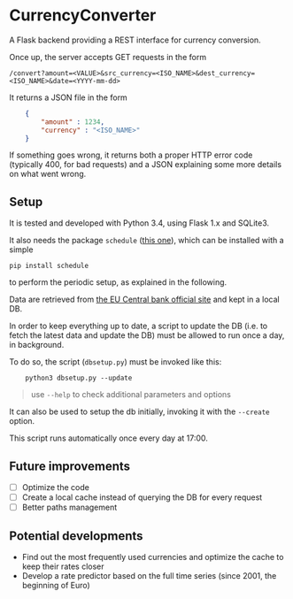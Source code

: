 # CurrencyConverter

A Flask backend providing a REST interface for currency conversion.

Once up, the server accepts GET requests in the form

```/convert?amount=<VALUE>&src_currency=<ISO_NAME>&dest_currency=<ISO_NAME>&date=<YYYY-mm-dd>```

It returns a JSON file in the form

```json
    {
        "amount" : 1234,
        "currency" : "<ISO_NAME>"
    }
```
If something goes wrong, it returns both a proper HTTP error code (typically 400, for bad requests) and a JSON explaining some more details on what went wrong.



## Setup

It is tested and developed with Python 3.4, using Flask 1.x and SQLite3.

It also needs the package `schedule` ([this one](https://github.com/dbader/schedule)), which can be installed with a simple
```
pip install schedule
```

to perform the periodic setup, as explained in the following.


Data are retrieved from [the EU Central bank official site](https://www.ecb.europa.eu/stats/eurofxref/) and kept in a local DB.

In order to keep everything up to date, a script to update the DB (i.e. to fetch the latest data and update the DB) must be allowed to run once a day, in background.

To do so, the script (`dbsetup.py`) must be invoked like this:

```
    python3 dbsetup.py --update
```

> use `--help` to check additional parameters and options

It can also be used to setup the db initially, invoking it with the `--create` option.

This script runs automatically once every day at 17:00.

## Future improvements
- [ ] Optimize the code
- [ ] Create a local cache instead of querying the DB for every request
- [ ] Better paths management

## Potential developments
* Find out the most frequently used currencies and optimize the cache to keep their rates closer
* Develop a rate predictor based on the full time series (since 2001, the beginning of Euro)